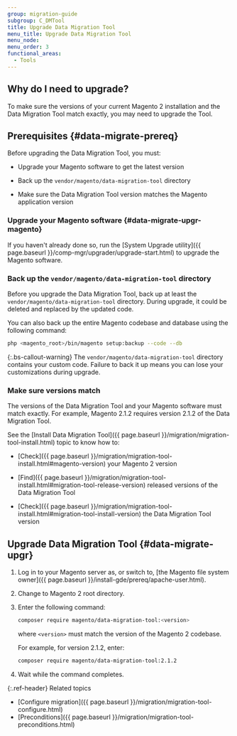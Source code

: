 ```yaml
---
group: migration-guide
subgroup: C_DMTool
title: Upgrade Data Migration Tool
menu_title: Upgrade Data Migration Tool
menu_node:
menu_order: 3
functional_areas:
  - Tools
---
```


## Why do I need to upgrade?

To make sure the versions of your current Magento 2 installation and the Data Migration Tool match exactly, you may need to upgrade the Tool.

## Prerequisites {#data-migrate-prereq}

Before upgrading the Data Migration Tool, you must:

*  Upgrade your Magento software to get the latest version

*  Back up the `vendor/magento/data-migration-tool` directory

*  Make sure the Data Migration Tool version matches the Magento application version

### Upgrade your Magento software {#data-migrate-upgr-magento}

If you haven't already done so, run the [System Upgrade utility]({{ page.baseurl }}/comp-mgr/upgrader/upgrade-start.html) to upgrade the Magento software.

### Back up the `vendor/magento/data-migration-tool` directory

Before you upgrade the Data Migration Tool, back up at least the `vendor/magento/data-migration-tool` directory. During upgrade, it could be deleted and replaced by the updated code.

You can also back up the entire Magento codebase and database using the following command:

```bash
php <magento_root>/bin/magento setup:backup --code --db
```

{:.bs-callout-warning}
The `vendor/magento/data-migration-tool` directory contains your custom code. Failure to back it up means you can lose your customizations during upgrade.

### Make sure versions match

The versions of the Data Migration Tool and your Magento software must match exactly. For example, Magento 2.1.2 requires version 2.1.2 of the Data Migration Tool.

See the [Install Data Migration Tool]({{ page.baseurl }}/migration/migration-tool-install.html) topic to know how to:

*  [Check]({{ page.baseurl }}/migration/migration-tool-install.html#magento-version) your Magento 2 version

*  [Find]({{ page.baseurl }}/migration/migration-tool-install.html#migration-tool-release-version) released versions of the Data Migration Tool

*  [Check]({{ page.baseurl }}/migration/migration-tool-install.html#migration-tool-install-version) the Data Migration Tool version

## Upgrade Data Migration Tool {#data-migrate-upgr}

1. Log in to your Magento server as, or switch to, [the Magento file system owner]({{ page.baseurl }}/install-gde/prereq/apache-user.html).
1. Change to Magento 2 root directory.
1. Enter the following command:

   ```bash
   composer require magento/data-migration-tool:<version>
   ```

   where `<version>` must match the version of the Magento 2 codebase.

   For example, for version 2.1.2, enter:

   ```bash
   composer require magento/data-migration-tool:2.1.2
   ```

1. Wait while the command completes.

{:.ref-header}
Related topics

*  [Configure migration]({{ page.baseurl }}/migration/migration-tool-configure.html)
*  [Preconditions]({{ page.baseurl }}/migration/migration-tool-preconditions.html)
